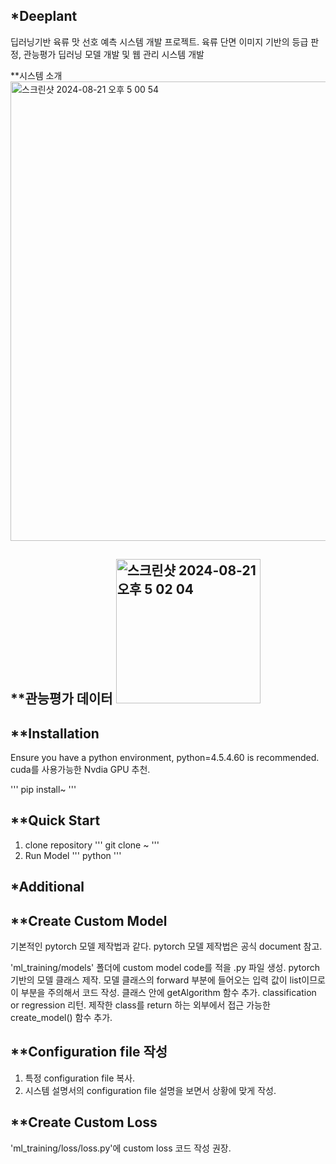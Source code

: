 *Deeplant
--------
딥러닝기반 육류 맛 선호 예측 시스템 개발 프로젝트.
육류 단면 이미지 기반의 등급 판정, 관능평가 딥러닝 모델 개발 및 웹 관리 시스템 개발

**시스템 소개
<img width="735" alt="스크린샷 2024-08-21 오후 5 00 54" src="https://github.com/user-attachments/assets/a44f9a56-bb74-4048-9d81-9e14c77bf6c3">

**관능평가 데이터
<img width="231" alt="스크린샷 2024-08-21 오후 5 02 04" src="https://github.com/user-attachments/assets/b9d6c397-0f6f-48d4-817f-843c5509abfd">
---------

**Installation
-----
Ensure you have a python environment, python=4.5.4.60 is recommended. cuda를 사용가능한 Nvdia GPU 추천.

'''
pip install~
'''

**Quick Start
----
1. clone repository
'''
git clone ~
'''
2. Run Model
'''
python
'''

*Additional
---
**Create Custom Model
---
기본적인 pytorch 모델 제작법과 같다. pytorch 모델 제작법은 공식 document 참고.

'ml_training/models' 폴더에 custom model code를 적을 .py 파일 생성.
pytorch 기반의 모델 클래스 제작.
모델 클래스의 forward 부분에 들어오는 입력 값이 list이므로 이 부분을 주의해서 코드 작성.
클래스 안에 getAlgorithm 함수 추가. classification or regression 리턴.
제작한 class를 return 하는 외부에서 접근 가능한 create_model() 함수 추가.

**Configuration file 작성
---
1. 특정 configuration file 복사.
2. 시스템 설명서의 configuration file 설명을 보면서 상황에 맞게 작성.

**Create Custom Loss
---
'ml_training/loss/loss.py'에 custom loss 코드 작성 권장.







